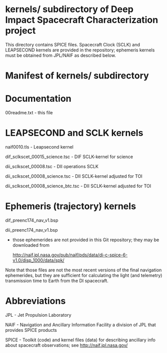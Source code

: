 kernels/ subdirectory of Deep Impact Spacecraft Characterization project
========================================================================

This directory contains SPICE files.  Spacecraft Clock (SCLK) and
LEAPSECOND kernels are provided in the repository; ephemeris kernels must
be obtained from JPL/NAIF as described below.


Manifest of kernels/ subdirectory
=================================


Documentation
=============

00readme.txt - this file


LEAPSECOND and SCLK kernels
===========================

naif0010.tls - Leapsecond kernel

dif_sclkscet_00015_science.tsc - DIF SCLK-kernel for science

dii_sclkscet_00008.tsc - DII operations SCLK

dii_sclkscet_00008_science.tsc - DII SCLK-kernel adjusted for TOI

dii_sclkscet_00008_science_btc.tsc - DII SCLK-kernel adjusted for TOI


Ephemeris (trajectory) kernels
==============================

dif_preenc174_nav_v1.bsp

dii_preenc174_nav_v1.bsp

- those ephemerides are not provided in this Git repository;
  they may be downloaded from

  http://naif.jpl.nasa.gov/pub/naif/pds/data/di-c-spice-6-v1.0/disp_1000/data/spk/

Note that those files are not the most recent versions of the final
navigation ephemerides, but they are sufficient for calculating the
light (and telemetry) transmission time to Earth from the DI spacecraft.


Abbreviations
=============

JPL - Jet Propulsion Laboratory

NAIF - Navigation and Ancillary Information Facility a division of JPL
       that provides SPICE products

SPICE - Toolkit (code) and kernel files (data) for describing ancillary
        info about spacecraft observations; see http://naif.jpl.nasa.gov/

